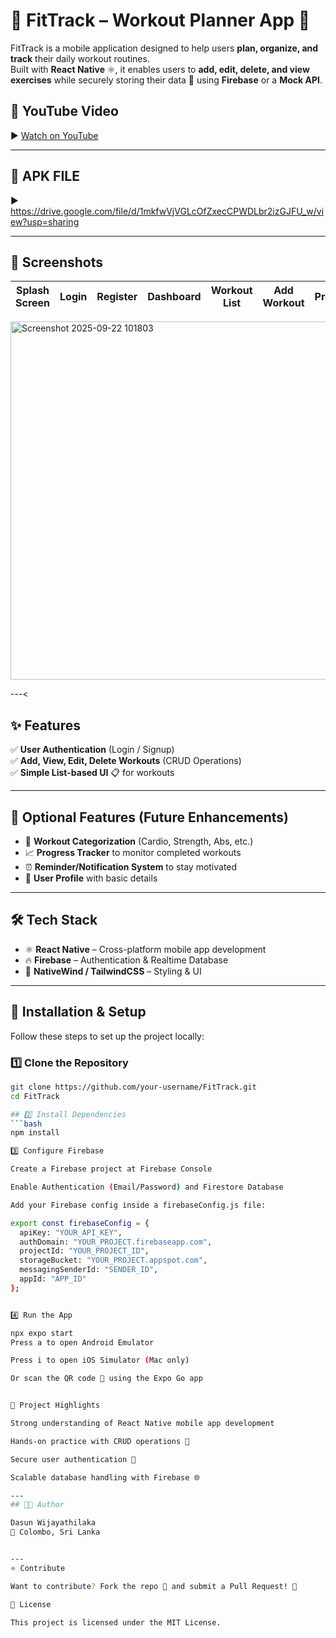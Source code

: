 # 💪 FitTrack – Workout Planner App 📱

FitTrack is a mobile application designed to help users **plan, organize, and track** their daily workout routines.  
Built with **React Native** ⚛️, it enables users to **add, edit, delete, and view exercises** while securely storing their data 🔐 using **Firebase** or a **Mock API**.
## 🎥 YouTube Video

▶️ [Watch on YouTube](https://youtu.be/bl_Yk89Tza4?si=KClbVE5EbTgaaVGl)  

---

## 🎥 APK FILE
▶️ https://drive.google.com/file/d/1mkfwVjVGLcOfZxecCPWDLbr2izGJFU_w/view?usp=sharing

---
## 📸 Screenshots

| Splash Screen | Login | Register | Dashboard | Workout List | Add Workout | Profile |
|---------------|-------|----------|-----------|--------------|-------------|---------|


<img width="875" height="573" alt="Screenshot 2025-09-22 101803" src="https://github.com/user-attachments/assets/cd88d44b-284a-477d-bbb4-8f33c949b4e5" />


---<


## ✨ Features

✅ **User Authentication** (Login / Signup)  
✅ **Add, View, Edit, Delete Workouts** (CRUD Operations)  
✅ **Simple List-based UI** 📋 for workouts  

---

## 🚀 Optional Features (Future Enhancements)

- 🏃 **Workout Categorization** (Cardio, Strength, Abs, etc.)  
- 📈 **Progress Tracker** to monitor completed workouts  
- ⏰ **Reminder/Notification System** to stay motivated  
- 👤 **User Profile** with basic details  

---

## 🛠️ Tech Stack

- ⚛️ **React Native** – Cross-platform mobile app development  
- 🔥 **Firebase** – Authentication & Realtime Database  
- 🎨 **NativeWind / TailwindCSS** – Styling & UI  


---

## 📂 Installation & Setup

Follow these steps to set up the project locally:

### 1️⃣ Clone the Repository
```bash
git clone https://github.com/your-username/FitTrack.git
cd FitTrack

## 2️⃣ Install Dependencies
```bash
npm install

3️⃣ Configure Firebase

Create a Firebase project at Firebase Console

Enable Authentication (Email/Password) and Firestore Database

Add your Firebase config inside a firebaseConfig.js file:

export const firebaseConfig = {
  apiKey: "YOUR_API_KEY",
  authDomain: "YOUR_PROJECT.firebaseapp.com",
  projectId: "YOUR_PROJECT_ID",
  storageBucket: "YOUR_PROJECT.appspot.com",
  messagingSenderId: "SENDER_ID",
  appId: "APP_ID"
};


4️⃣ Run the App

npx expo start
Press a to open Android Emulator

Press i to open iOS Simulator (Mac only)

Or scan the QR code 📱 using the Expo Go app


🎯 Project Highlights

Strong understanding of React Native mobile app development

Hands-on practice with CRUD operations 🔄

Secure user authentication 🔑

Scalable database handling with Firebase 🌐

---
## 👨‍💻 Author

Dasun Wijayathilaka
📍 Colombo, Sri Lanka


---
⭐ Contribute

Want to contribute? Fork the repo 🍴 and submit a Pull Request! 🚀

📜 License

This project is licensed under the MIT License.
